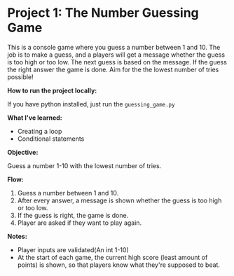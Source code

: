 # Project 1: The Number Guessing Game

This is a console game  where you guess a number between 1 and 10. The job is to make a guess, and a players will get a message whether the guess is too high or too low. The next guess is based on the message. If the guess the right answer the game is done. Aim for the the lowest number of tries possible! 

**How to run the project locally:**

If you have python installed, just run the `guessing_game.py`

**What I've learned:**

- Creating a loop
- Conditional statements

**Objective:** 

Guess a number 1-10 with the lowest number of tries.

**Flow:**

1. Guess a number between 1 and 10.
2. After every answer, a message is shown whether the guess is too high or too low.
3. If the guess is right, the game is done.
4. Player are asked if they want to play again.

**Notes:**

- Player inputs are validated(An int 1-10)
- At the start of each game, the current high score (least amount of points) is shown, so that players know what they're supposed to beat.
